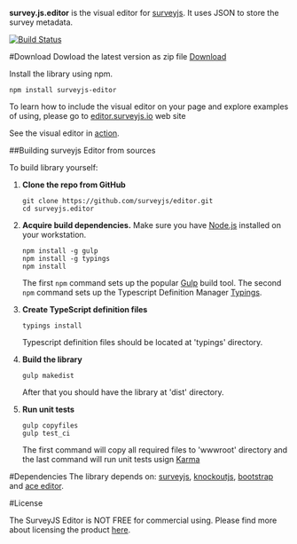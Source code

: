 **survey.js.editor** is the visual editor for [surveyjs](https://github.com/surveyjs/surveyjs). It uses JSON to store the survey metadata.

[![Build Status](https://travis-ci.org/surveyjs/editor.svg?branch=master)](https://travis-ci.org/surveyjs/editor)

#Download
Dowload the latest version as zip file [Download](http://surveyjs.org/downloads/surveyjs.editor.zip)

Install the library using npm.
```
npm install surveyjs-editor
```

To learn how to include the visual editor on your page and explore examples of using, please go to [editor.surveyjs.io](http://editor.surveyjs.io) web site

See the visual editor in [action](http://surveyjs.org/builder/).

##Building surveyjs Editor from sources

To build library yourself:

 1. **Clone the repo from GitHub**  
	```
	git clone https://github.com/surveyjs/editor.git
	cd surveyjs.editor
	```

 2. **Acquire build dependencies.** Make sure you have [Node.js](http://nodejs.org/) installed on your workstation. 
	```
	npm install -g gulp
	npm install -g typings
	npm install
	```
	The first `npm` command sets up the popular [Gulp](http://gulpjs.com/) build tool. 
	The second `npm` command sets up the Typescript Definition Manager [Typings](https://github.com/typings/typings). 

 3. **Create TypeScript definition files**
	```
	typings install
	```
	Typescript definition files should be located at 'typings' directory.

 4. **Build the library**
	```
	gulp makedist
	```
	After that you should have the library at 'dist' directory.

 5. **Run unit tests**
	```
	gulp copyfiles
	gulp test_ci
	```
	The first command will copy all required files to 'wwwroot' directory and the last command will run unit tests usign [Karma](https://karma-runner.github.io/0.13/index.html)


#Dependencies
 The library depends on: [surveyjs](http://surveyjs.org), [knockoutjs](http://knockoutjs.com), [bootstrap](http://getbootstrap.com) and [ace editor](https://ace.c9.io/).

#License

The SurveyJS Editor is NOT FREE for commercial using. Please find more about licensing the product [here](http://editor.surveyjs.io/license.html).